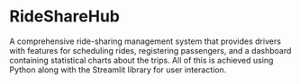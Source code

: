 # RideShareHub
A comprehensive ride-sharing management system that provides drivers with features for scheduling rides, registering passengers, and a dashboard containing statistical charts about the trips. All of this is achieved using Python along with the Streamlit library for user interaction.

